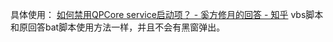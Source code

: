 具体使用：
[如何禁用QPCore service启动项？ - 奚方修月的回答 - 知乎](https://www.zhihu.com/question/30848564/answer/247452307)
vbs脚本和原回答bat脚本使用方法一样，并且不会有黑窗弹出。

